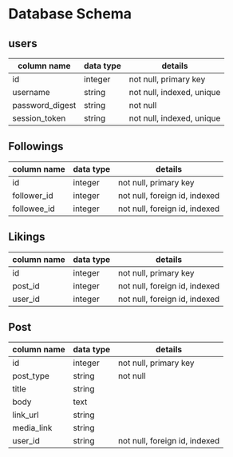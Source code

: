 # Database Schema

## users
column name     | data type | details
----------------|-----------|-----------------------
id              | integer   | not null, primary key
username        | string    | not null, indexed, unique
password_digest | string    | not null
session_token   | string    | not null, indexed, unique

## Followings
column name     | data type | details
----------------|-----------|-----------------------
id              | integer   | not null, primary key
follower_id     | integer   | not null, foreign id, indexed
followee_id     | integer   | not null, foreign id, indexed

## Likings
column name     | data type | details
----------------|-----------|-----------------------
id              | integer   | not null, primary key
post_id         | integer   | not null, foreign id, indexed
user_id         | integer   | not null, foreign id, indexed

## Post
column name     | data type | details
----------------|-----------|-----------------------
id              | integer   | not null, primary key
post_type       | string    | not null
title           | string    |
body            | text      |
link_url        | string    |
media_link      | string    |
user_id         | string    | not null, foreign id, indexed

